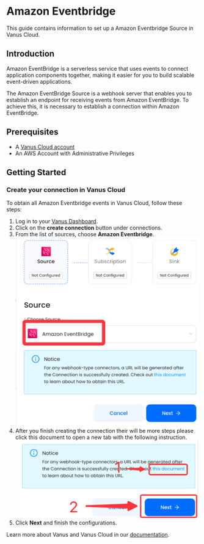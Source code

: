 # Amazon Eventbridge

This guide contains information to set up a Amazon Eventbridge Source in Vanus Cloud.

## Introduction

Amazon EventBridge is a serverless service that uses events to connect application components together, making it easier for you to build scalable event-driven applications.

The Amazon EventBridge Source is a webhook server that enables you to establish an endpoint for receiving events from Amazon EventBridge. To achieve this, it is necessary to establish a connection within Amazon EventBridge.

## Prerequisites

- A [Vanus Cloud account](https://cloud.vanus.ai)
- An AWS Account with Administrative Privileges

## Getting Started

### Create your connection in Vanus Cloud

To obtain all Amazon Eventbridge events in Vanus Cloud, follow these steps:

1. Log in to your [Vanus Dashboard](https://cloud.vanus.ai/dashboard).
2. Click on the **create connection** button under connections.
3. From the list of sources, choose **Amazon Eventbridge**.
![img.png](images/event.png)
4. After you finish creating the connection their will be more steps please click this document to open a new tab with the following instruction.
   ![img.png](images/greatlink.png)
5. Click **Next** and finish the configurations.

Learn more about Vanus and Vanus Cloud in our [documentation](https://docs.vanus.ai).
